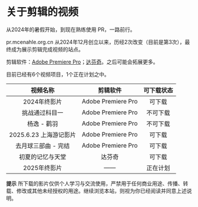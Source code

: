 # 关于剪辑的视频

从2024年的暑假开始，到现在熟练使用 PR，一路前行。

pr.mcenahle.org.cn 从2024年12月创立以来，历经2次改变（目前是第3次），最终成为展示剪辑完成视频的站点。

剪辑软件：[Adobe Premiere Pro](https://www.adobe.com/products/premiere.html)；[达芬奇](https://www.blackmagicdesign.com/products/davinciresolve)。之后可能会拓展更多。

目前已经有6个视频项目，1个正在计划之中。

|视频名称|剪辑软件|可下载状态|
|:--:|:--:|:--:|
|2024年终影片|Adobe Premiere Pro|可下载|
|挑战通过科目一|Adobe Premiere Pro|不可下载|
|杨逸 - 鹳羽|Adobe Premiere Pro|不可下载|
|2025.6.23 上海游记影片|Adobe Premiere Pro|可下载|
|去月球三部曲 - 完结|Adobe Premiere Pro|可下载|
|初夏的记忆与天堂|达芬奇|可下载|
|2025年终影片|——|正在计划|

**提示** 所下载的影片仅供个人学习与交流使用，严禁用于任何商业用途、传播、转载、修改或其他未经授权的用途。继续浏览本站，则视为你已经阅读并同意上述说明。
